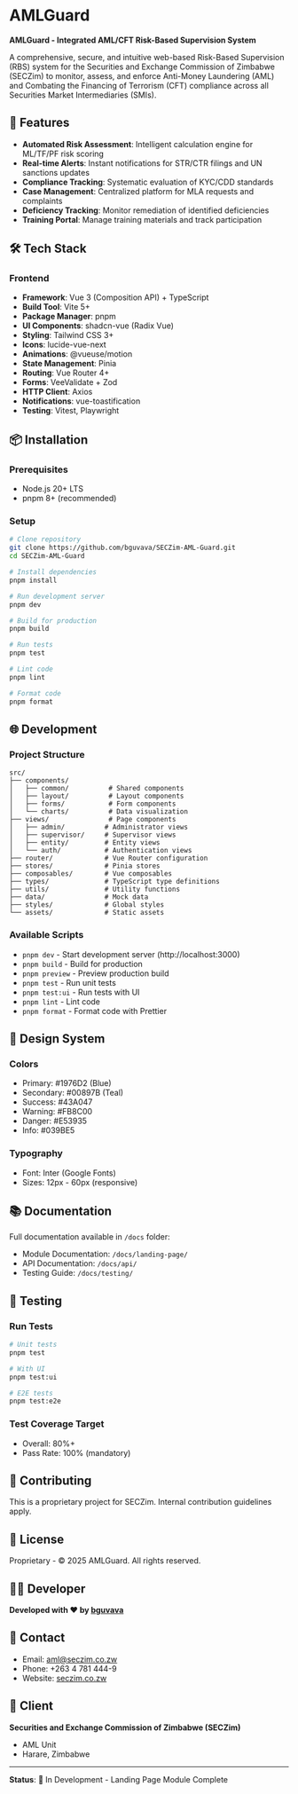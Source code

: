 # AMLGuard

**AMLGuard - Integrated AML/CFT Risk-Based Supervision System**

A comprehensive, secure, and intuitive web-based Risk-Based Supervision (RBS) system for the Securities and Exchange Commission of Zimbabwe (SECZim) to monitor, assess, and enforce Anti-Money Laundering (AML) and Combating the Financing of Terrorism (CFT) compliance across all Securities Market Intermediaries (SMIs).

## 🚀 Features

- **Automated Risk Assessment**: Intelligent calculation engine for ML/TF/PF risk scoring
- **Real-time Alerts**: Instant notifications for STR/CTR filings and UN sanctions updates
- **Compliance Tracking**: Systematic evaluation of KYC/CDD standards
- **Case Management**: Centralized platform for MLA requests and complaints
- **Deficiency Tracking**: Monitor remediation of identified deficiencies
- **Training Portal**: Manage training materials and track participation

## 🛠️ Tech Stack

### Frontend
- **Framework**: Vue 3 (Composition API) + TypeScript
- **Build Tool**: Vite 5+
- **Package Manager**: pnpm
- **UI Components**: shadcn-vue (Radix Vue)
- **Styling**: Tailwind CSS 3+
- **Icons**: lucide-vue-next
- **Animations**: @vueuse/motion
- **State Management**: Pinia
- **Routing**: Vue Router 4+
- **Forms**: VeeValidate + Zod
- **HTTP Client**: Axios
- **Notifications**: vue-toastification
- **Testing**: Vitest, Playwright

## 📦 Installation

### Prerequisites
- Node.js 20+ LTS
- pnpm 8+ (recommended)

### Setup

```bash
# Clone repository
git clone https://github.com/bguvava/SECZim-AML-Guard.git
cd SECZim-AML-Guard

# Install dependencies
pnpm install

# Run development server
pnpm dev

# Build for production
pnpm build

# Run tests
pnpm test

# Lint code
pnpm lint

# Format code
pnpm format
```

## 🌐 Development

### Project Structure
```
src/
├── components/
│   ├── common/          # Shared components
│   ├── layout/          # Layout components
│   ├── forms/           # Form components
│   └── charts/          # Data visualization
├── views/               # Page components
│   ├── admin/          # Administrator views
│   ├── supervisor/     # Supervisor views
│   ├── entity/         # Entity views
│   └── auth/           # Authentication views
├── router/             # Vue Router configuration
├── stores/             # Pinia stores
├── composables/        # Vue composables
├── types/              # TypeScript type definitions
├── utils/              # Utility functions
├── data/               # Mock data
├── styles/             # Global styles
└── assets/             # Static assets
```

### Available Scripts

- `pnpm dev` - Start development server (http://localhost:3000)
- `pnpm build` - Build for production
- `pnpm preview` - Preview production build
- `pnpm test` - Run unit tests
- `pnpm test:ui` - Run tests with UI
- `pnpm lint` - Lint code
- `pnpm format` - Format code with Prettier

## 🎨 Design System

### Colors
- Primary: #1976D2 (Blue)
- Secondary: #00897B (Teal)
- Success: #43A047
- Warning: #FB8C00
- Danger: #E53935
- Info: #039BE5

### Typography
- Font: Inter (Google Fonts)
- Sizes: 12px - 60px (responsive)

## 📚 Documentation

Full documentation available in `/docs` folder:
- Module Documentation: `/docs/landing-page/`
- API Documentation: `/docs/api/`
- Testing Guide: `/docs/testing/`

## 🧪 Testing

### Run Tests
```bash
# Unit tests
pnpm test

# With UI
pnpm test:ui

# E2E tests
pnpm test:e2e
```

### Test Coverage Target
- Overall: 80%+
- Pass Rate: 100% (mandatory)

## 🤝 Contributing

This is a proprietary project for SECZim. Internal contribution guidelines apply.

## 📄 License

Proprietary - © 2025 AMLGuard. All rights reserved.

## 👨‍💻 Developer

**Developed with ❤️ by [bguvava](https://bguvava.github.io/portfolio/)**

## 📧 Contact

- Email: aml@seczim.co.zw
- Phone: +263 4 781 444-9
- Website: [seczim.co.zw](https://seczim.co.zw/)

## 🏢 Client

**Securities and Exchange Commission of Zimbabwe (SECZim)**
- AML Unit
- Harare, Zimbabwe

---

**Status**: 🚧 In Development - Landing Page Module Complete
